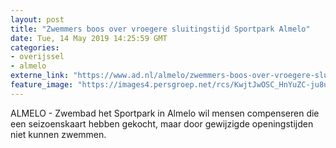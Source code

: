```yaml
---
layout: post
title: "Zwemmers boos over vroegere sluitingstijd Sportpark Almelo"
date: Tue, 14 May 2019 14:25:59 GMT
categories: 
- overijssel 
- almelo 
externe_link: "https://www.ad.nl/almelo/zwemmers-boos-over-vroegere-sluitingstijd-sportpark-almelo~ab96ba45/"
feature_image: "https://images4.persgroep.net/rcs/KwjtJwOSC_HnYuZC-ju8uh22FQA/diocontent/148358722/_fitwidth/400/?appId=21791a8992982cd8da851550a453bd7f&quality=0.7"
---
```


ALMELO - Zwembad het Sportpark in Almelo wil mensen compenseren die een seizoenskaart hebben gekocht, maar door gewijzigde openingstijden niet kunnen zwemmen.
